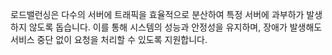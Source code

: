 로드밸런싱은 다수의 서버에 트래픽을 효율적으로 분산하여 특정 서버에 과부하가 발생하지 않도록 돕습니다. 
이를 통해 시스템의 성능과 안정성을 유지하며, 장애가 발생해도 서비스 중단 없이 요청을 처리할 수 있도록 지원합니다.